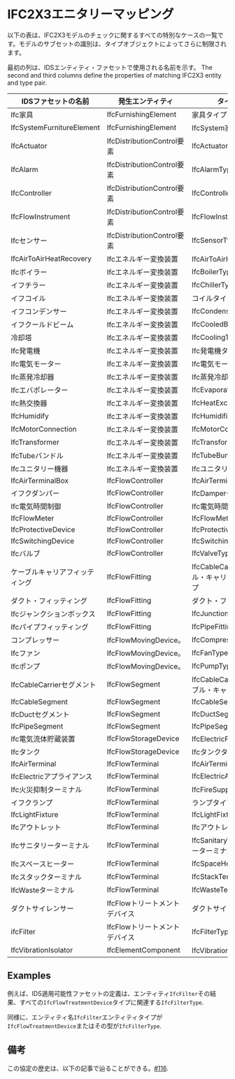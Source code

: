 # IFC2X3エニタリーマッピング

以下の表は、IFC2X3モデルのチェックに関するすべての特別なケースの一覧です。モデルのサブセットの識別は、タイプオブジェクトによってさらに制限されます。

最初の列は、IDSエンティティ・ファセットで使用される名前を示す。
The second and third columns define the properties of matching IFC2X3 entity and type pair.

| IDSファセットの名前 | 発生エンティティ | タイプ・エンティティ |
| ---------------------------- | ----------------------------- | -------------------------------- |
| Ifc家具 | IfcFurnishingElement | 家具タイプ |
| IfcSystemFurnitureElement | IfcFurnishingElement | IfcSystem家具要素タイプ |
| IfcActuator | IfcDistributionControl要素 | IfcActuatorType |
| IfcAlarm | IfcDistributionControl要素 | IfcAlarmType |
| IfcController | IfcDistributionControl要素 | IfcControllerType |
| IfcFlowInstrument | IfcDistributionControl要素 | IfcFlowInstrumentType |
| Ifcセンサー | IfcDistributionControl要素 | IfcSensorType |
| IfcAirToAirHeatRecovery | Ifcエネルギー変換装置 | IfcAirToAirHeatRecoveryタイプ |
| Ifcボイラー | Ifcエネルギー変換装置 | IfcBoilerType |
| イフチラー | Ifcエネルギー変換装置 | IfcChillerType |
| イフコイル | Ifcエネルギー変換装置 | コイルタイプ |
| イフコンデンサー | Ifcエネルギー変換装置 | IfcCondenserType |
| イフクールドビーム | Ifcエネルギー変換装置 | IfcCooledBeamType |
| 冷却塔 | Ifcエネルギー変換装置 | IfcCoolingTowerType |
| Ifc発電機 | Ifcエネルギー変換装置 | Ifc発電機タイプ |
| Ifc電気モーター | Ifcエネルギー変換装置 | Ifc電気モータータイプ |
| Ifc蒸発冷却器 | Ifcエネルギー変換装置 | Ifc蒸発冷却器タイプ |
| Ifcエバポレーター | Ifcエネルギー変換装置 | IfcEvaporatorType |
| Ifc熱交換器 | Ifcエネルギー変換装置 | IfcHeatExchangerType |
| IfcHumidify | Ifcエネルギー変換装置 | IfcHumidifierType |
| IfcMotorConnection | Ifcエネルギー変換装置 | IfcMotorConnectionType |
| IfcTransformer | Ifcエネルギー変換装置 | IfcTransformerType |
| IfcTubeバンドル | Ifcエネルギー変換装置 | IfcTubeBundleType |
| Ifcユニタリー機器 | Ifcエネルギー変換装置 | Ifcユニタリー機器タイプ |
| IfcAirTerminalBox | IfcFlowController | IfcAirTerminalBoxType |
| イフクダンパー | IfcFlowController | IfcDamperタイプ |
| Ifc電気時間制御 | IfcFlowController | Ifc電気時間制御タイプ |
| IfcFlowMeter | IfcFlowController | IfcFlowMeterType |
| IfcProtectiveDevice | IfcFlowController | IfcProtectiveDeviceType |
| IfcSwitchingDevice | IfcFlowController | IfcSwitchingDeviceType |
| Ifcバルブ | IfcFlowController | IfcValveType |
| ケーブルキャリアフィッティング | IfcFlowFitting | IfcCableCarrierFittingType（ケーブル・キャリア・フィッティング・タイプ |
| ダクト・フィッティング | IfcFlowFitting | ダクト・フィッティング・タイプ |
| Ifcジャンクションボックス | IfcFlowFitting | IfcJunctionBoxType |
| Ifcパイプフィッティング | IfcFlowFitting | IfcPipeFittingType |
| コンプレッサー | IfcFlowMovingDevice。 | IfcCompressorType |
| Ifcファン | IfcFlowMovingDevice。 | IfcFanType |
| Ifcポンプ | IfcFlowMovingDevice。 | IfcPumpType |
| IfcCableCarrierセグメント | IfcFlowSegment | IfcCableCarrierSegmentType（ケーブル・キャリア・セグメント・タイプ |
| IfcCableSegment | IfcFlowSegment | IfcCableSegmentType |
| IfcDuctセグメント | IfcFlowSegment | IfcDuctSegmentType |
| IfcPipeSegment | IfcFlowSegment | IfcPipeSegmentType |
| Ifc電気流体貯蔵装置 | IfcFlowStorageDevice | IfcElectricFlowStorageDeviceType。 |
| Ifcタンク | IfcFlowStorageDevice | Ifcタンクタイプ |
| IfcAirTerminal | IfcFlowTerminal | IfcAirTerminalType |
| IfcElectricアプライアンス | IfcFlowTerminal | IfcElectricApplianceType |
| Ifc火災抑制ターミナル | IfcFlowTerminal | IfcFireSuppressionターミナルタイプ |
| イフクランプ | IfcFlowTerminal | ランプタイプ |
| IfcLightFixture | IfcFlowTerminal | IfcLightFixtureType |
| Ifcアウトレット | IfcFlowTerminal | Ifcアウトレットタイプ |
| Ifcサニタリーターミナル | IfcFlowTerminal | IfcSanitaryTerminalType（サニタリーターミナルタイプ |
| Ifcスペースヒーター | IfcFlowTerminal | IfcSpaceHeaterType |
| Ifcスタックターミナル | IfcFlowTerminal | IfcStackTerminalType |
| IfcWasteターミナル | IfcFlowTerminal | IfcWasteTerminalType |
| ダクトサイレンサー | IfcFlowトリートメントデバイス | ダクトサイレンサータイプ |
| ifcFilter | IfcFlowトリートメントデバイス | IfcFilterType |
| IfcVibrationIsolator | IfcElementComponent | IfcVibrationIsolatorタイプ |

## Examples

例えば、IDS適用可能性ファセットの定義は、エンティティ`IfcFilter`その結果、すべての`IfcFlowTreatmentDevice`タイプに関連する`IfcFilterType`.

同様に、エンティティ名`IfcFilter`エンティティタイプが`IfcFlowTreatmentDevice`またはその型が`IfcFilterType`.

## 備考

この協定の歴史は、以下の記事で辿ることができる。[#116](https://github.com/buildingSMART/IDS/issues/116).
